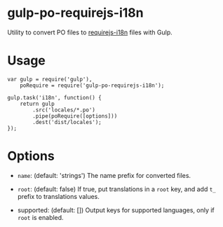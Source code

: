 # gulp-po-requirejs-i18n

Utility to convert PO files to [requirejs-i18n](https://github.com/requirejs/i18n/) files with Gulp.

# Usage

```
var gulp = require('gulp'),
    poRequire = require('gulp-po-requirejs-i18n');

gulp.task('i18n', function() {
    return gulp
        .src('locales/*.po')
        .pipe(poRequire([options]))
        .dest('dist/locales');
});
```

# Options

- `name`: (default: 'strings') The name prefix for converted files.

- `root`: (default: false) If true, put translations in a `root` key, and add `t_` prefix to translations
  values.

- supported: (default: []) Output keys for supported languages, only if `root` is enabled.
